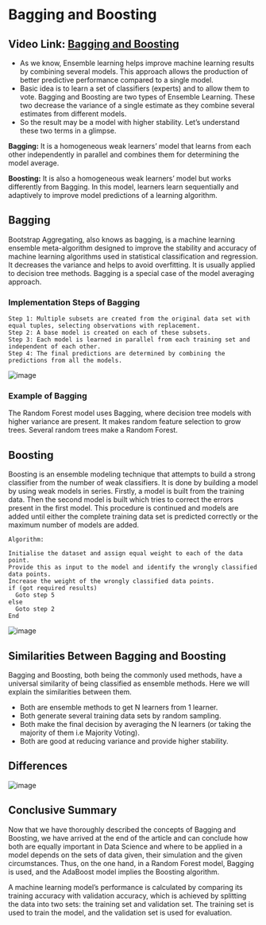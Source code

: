 # Bagging and Boosting

## Video Link: [Bagging and Boosting]()

- As we know, Ensemble learning helps improve machine learning results by combining several models. This approach allows the production of better predictive performance compared to a single model.
-  Basic idea is to learn a set of classifiers (experts) and to allow them to vote. Bagging and Boosting are two types of Ensemble Learning. These two decrease the variance of a single estimate as they combine several estimates from different models.
-   So the result may be a model with higher stability. Let’s understand these two terms in a glimpse.

**Bagging:** It is a homogeneous weak learners’ model that learns from each other independently in parallel and combines them for determining the model average.

**Boosting:** It is also a homogeneous weak learners’ model but works differently from Bagging. In this model, learners learn sequentially and adaptively to improve model predictions of a learning algorithm.

## Bagging
Bootstrap Aggregating, also knows as bagging, is a machine learning ensemble meta-algorithm designed to improve the stability and accuracy of machine learning algorithms used in statistical classification and regression. It decreases the variance and helps to avoid overfitting. It is usually applied to decision tree methods. Bagging is a special case of the model averaging approach. 

### Implementation Steps of Bagging

```
Step 1: Multiple subsets are created from the original data set with equal tuples, selecting observations with replacement.
Step 2: A base model is created on each of these subsets.
Step 3: Each model is learned in parallel from each training set and independent of each other.
Step 4: The final predictions are determined by combining the predictions from all the models.

```

![image](https://user-images.githubusercontent.com/63282184/143377777-62bbe2a4-de13-4123-8edc-330a3285e6a5.png)

### Example of Bagging

The Random Forest model uses Bagging, where decision tree models with higher variance are present. It makes random feature selection to grow trees. Several random trees make a Random Forest.

## Boosting
Boosting is an ensemble modeling technique that attempts to build a strong classifier from the number of weak classifiers. It is done by building a model by using weak models in series. Firstly, a model is built from the training data. Then the second model is built which tries to correct the errors present in the first model. This procedure is continued and models are added until either the complete training data set is predicted correctly or the maximum number of models are added.


```
Algorithm:

Initialise the dataset and assign equal weight to each of the data point.
Provide this as input to the model and identify the wrongly classified data points.
Increase the weight of the wrongly classified data points.
if (got required results)
  Goto step 5
else
  Goto step 2
End

```

![image](https://user-images.githubusercontent.com/63282184/143377873-642f6dd9-9346-48da-9380-9884abcd4e5b.png)



## Similarities Between Bagging and Boosting
Bagging and Boosting, both being the commonly used methods, have a universal similarity of being classified as ensemble methods. Here we will explain the similarities between them.

- Both are ensemble methods to get N learners from 1 learner.
- Both generate several training data sets by random sampling.
- Both make the final decision by averaging the N learners (or taking the majority of them i.e Majority Voting).
- Both are good at reducing variance and provide higher stability.

## Differences 

![image](https://user-images.githubusercontent.com/63282184/143377958-d9ea9bc8-1d92-499c-b958-e2660bdb81ee.png)

## Conclusive Summary
Now that we have thoroughly described the concepts of Bagging and Boosting, we have arrived at the end of the article and can conclude how both are equally important in Data Science and where to be applied in a model depends on the sets of data given, their simulation and the given circumstances. Thus, on the one hand, in a Random Forest model, Bagging is used, and the AdaBoost model implies the Boosting algorithm.

A machine learning model’s performance is calculated by comparing its training accuracy with validation accuracy, which is achieved by splitting the data into two sets: the training set and validation set. The training set is used to train the model, and the validation set is used for evaluation. 
